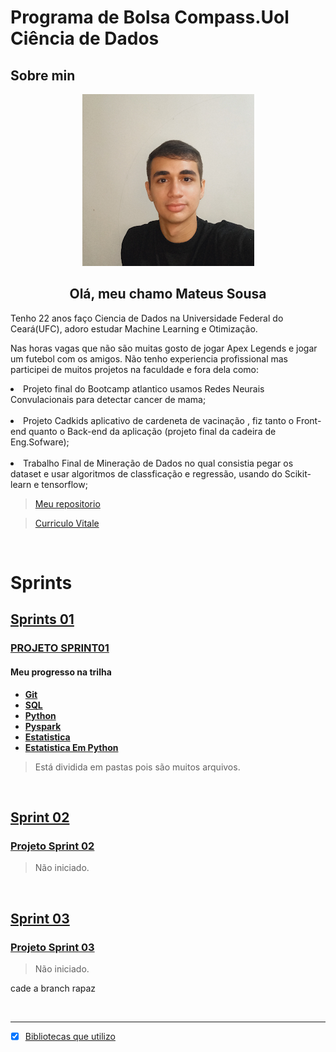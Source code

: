 # Programa de Bolsa Compass.Uol Ciência de Dados


## Sobre min
<div align="center">
  <img src="Img/ImagenPerfil.png" >
</div>


<div align="center">
  <h2>Olá, meu chamo Mateus Sousa</h2>

</div>

<div>

  <p>Tenho 22 anos faço Ciencia de Dados na Universidade Federal do Ceará(UFC), adoro estudar Machine Learning e Otimização.</p>
  <p>Nas horas vagas que não são muitas gosto de jogar Apex Legends e jogar um futebol com os amigos. Não tenho experiencia profissional mas participei de muitos projetos na faculdade e fora dela como:
  &nbsp;<li>Projeto final do Bootcamp atlantico usamos Redes Neurais Convulacionais para detectar cancer de mama;</li>
  &nbsp;<li>Projeto Cadkids aplicativo de cardeneta de vacinação , fiz tanto o Front-end quanto o Back-end da aplicação (projeto final da cadeira de Eng.Sofware);</li>
  &nbsp;<li>Trabalho Final de Mineração de Dados no qual consistia pegar os dataset e usar algoritmos de classficação e regressão, usando do Scikit-learn e tensorflow;</li>
  </p>
</div>

> [Meu repositorio](https://github.com/kaladabrio2020?tab=repositories) 

> [Curriculo Vitale](https://github.com/kaladabrio2020/kaladabrio2020.github.io/blob/main/curritulovitae/Mateus%20Sousa%20do%20Carmo.pdf)


&nbsp;

# Sprints
## [Sprints 01](/Sprint%2001/)
### [**PROJETO  SPRINT01**](/Sprint%2001/ProjetoSprint01/ProjetoSprint01.ipynb)

#### Meu progresso na trilha 
* [**Git**](/Sprint%2001/Parte1-Git/)
* [**SQL**](/Sprint%2001/Parte2-Sql/)
* [**Python**](/Sprint%2001/Parte3-Python/)
* [**Pyspark**](/Sprint%2001/Parte5-Spark/)
* [**Estatistica**](/Sprint%2001/Parte6-Estatistica/)
* [**Estatistica Em Python**](/Sprint%2001/Parte7-EstatisticaParaADemPython/)
> Está dividida em pastas pois são muitos arquivos.


&nbsp;
## [Sprint 02]()
### [**Projeto Sprint 02**]()
> Não iniciado.

&nbsp;
## [Sprint 03]()
### [**Projeto Sprint 03**]()
> Não iniciado.

cade a branch rapaz 

&nbsp;

-------
- [x] [Bibliotecas que utilizo](/libraries/requeriments.txt)
